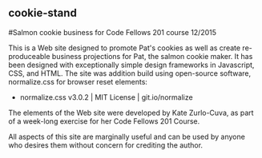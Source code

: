## cookie-stand
#Salmon cookie business for Code Fellows 201 course 12/2015

This is a Web site designed to promote Pat's cookies as well as create re-produceable business projections for Pat, the salmon cookie maker. It has been designed with exceptionally simple design frameworks in Javascript, CSS, and HTML. The site was addition build using open-source software, normalize.css for browser reset elements:

* normalize.css v3.0.2 | MIT License | git.io/normalize

The elements of the Web site were developed by Kate Zurlo-Cuva, as part of a week-long exercise for her Code Fellows 201 Course.

All aspects of this site are marginally useful and can be used by anyone who desires them without concern for crediting the author.
